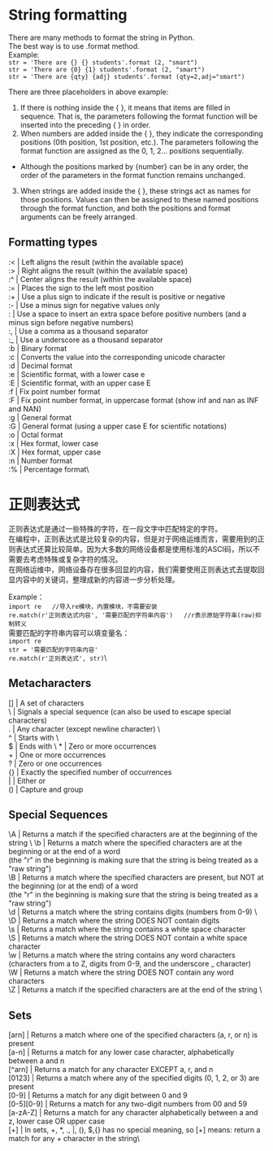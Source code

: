# String formatting
There are many methods to format the string in Python.\
The best way is to use .format method.\
Example:\
`str = 'There are {} {} students'.format (2, "smart")`\
`str = 'There are {0} {1} students'.format (2, "smart")`\
`str = 'There are {qty} {adj} students'.format (qty=2,adj="smart")`

There are three placeholders in above example:
1) If there is nothing inside the { }, it means that items are filled in sequence. That is, the parameters following the format function will be inserted into the preceding { } in order.
2) When numbers are added inside the { }, they indicate the corresponding positions (0th position, 1st position, etc.). The parameters following the format function are assigned as the 0, 1, 2... positions sequentially.
* Although the positions marked by {number} can be in any order, the order of the parameters in the format function remains unchanged.
3) When strings are added inside the { }, these strings act as names for those positions. Values can then be assigned to these named positions through the format function, and both the positions and format arguments can be freely arranged.
## Formatting types
:<  |   Left aligns the result (within the available space)\
:>  |   Right aligns the result (within the available space)\
:^  |   Center aligns the result (within the available space)\
:=  |   Places the sign to the left most position\
:+  |   Use a plus sign to indicate if the result is positive or negative\
:-  |   Use a minus sign for negative values only\
:   |   Use a space to insert an extra space before positive numbers (and a minus sign before negative numbers)\
:,  |   Use a comma as a thousand separator\
:_  |   Use a underscore as a thousand separator\
:b  |   Binary format\
:c  |   Converts the value into the corresponding unicode character\
:d  |   Decimal format\
:e  |   Scientific format, with a lower case e\
:E  |   Scientific format, with an upper case E\
:f  |   Fix point number format\
:F  |   Fix point number format, in uppercase format (show inf and nan as INF and NAN)\
:g  |   General format\
:G  |   General format (using a upper case E for scientific notations)\
:o  |   Octal format\
:x  |   Hex format, lower case\
:X  |   Hex format, upper case\
:n  |   Number format\
:%  |   Percentage format\


# 正则表达式
正则表达式是通过一些特殊的字符，在一段文字中匹配特定的字符。\
在编程中，正则表达式是比较复杂的内容，但是对于网络运维而言，需要用到的正则表达式还算比较简单。因为大多数的网络设备都是使用标准的ASCI码，所以不需要去考虑特殊或复杂字符的情况。\
在网络运维中，网络设备存在很多回显的内容，我们需要使用正则表达式去提取回显内容中的关键词，整理成新的内容进一步分析处理。

Example：\
`import re   //导入re模块，内置模块，不需要安装`\
`re.match(r'正则表达式内容', '需要匹配的字符串内容')   //r表示原始字符串(raw)抑制转义`\
需要匹配的字符串内容可以填变量名：\
`import re`\
`str = '需要匹配的字符串内容'`\
`re.match(r'正则表达式', str)`\

## Metacharacters
\[\]  |   A set of characters	                                                           \
\\  |   Signals a special sequence (can also be used to escape special characters)	      \
\.  |   Any character (except newline character)	                                   \	
\^  |   Starts with	                                                                     \	
\$  |   Ends with	                                                                  \	
\*  |   Zero or more occurrences	                                                  	    \
\+  |   One or more occurrences	                                                       \
\?  |   Zero or one occurrences	                                                        \
\{\}  |   Exactly the specified number of occurrences	                                     \
\|  |   Either or	                                                                 	\
\(\)  |   Capture and group

## Special Sequences
\A  |   Returns a match if the specified characters are at the beginning of the string	              \	
\b  |   Returns a match where the specified characters are at the beginning or at the end of a word\
        (the "r" in the beginning is making sure that the string is being treated as a "raw string")	   
\B  |   Returns a match where the specified characters are present, but NOT at the beginning (or at the end) of a word\
        (the "r" in the beginning is making sure that the string is being treated as a "raw string")	   \
\d  |   Returns a match where the string contains digits (numbers from 0-9)	\                         	
\D  |   Returns a match where the string DOES NOT contain digits\
\s  |   Returns a match where the string contains a white space character\
\S  |   Returns a match where the string DOES NOT contain a white space character\
\w  |   Returns a match where the string contains any word characters \
        (characters from a to Z, digits from 0-9, and the underscore _ character)	\
\W  |   Returns a match where the string DOES NOT contain any word characters	\
\Z  |   Returns a match if the specified characters are at the end of the string	\

## Sets
[arn]  |   Returns a match where one of the specified characters (a, r, or n) is present	\
[a-n]  |   Returns a match for any lower case character, alphabetically between a and n	\
[^arn]  |   Returns a match for any character EXCEPT a, r, and n	\
[0123]  |   Returns a match where any of the specified digits (0, 1, 2, or 3) are present	\
[0-9]  |   Returns a match for any digit between 0 and 9	\
[0-5][0-9]  |   Returns a match for any two-digit numbers from 00 and 59	\
[a-zA-Z]  |   Returns a match for any character alphabetically between a and z, lower case OR upper case	\
[+]  |   In sets, +, *, ., |, (), $,{} has no special meaning, so [+] means: return a match for any + character in the string\









